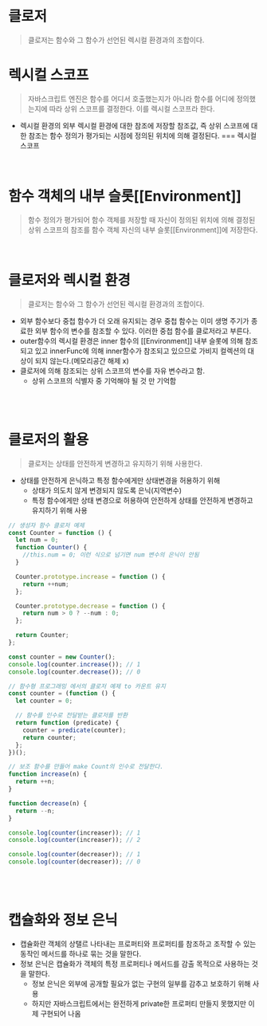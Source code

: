 # 클로저

> 클로저는 함수와 그 함수가 선언된 렉시컬 환경과의 조합이다.

# 렉시컬 스코프

> 자바스크립트 엔진은 함수를 어디서 호출했는지가 아니라 함수를 어디에 정의했는지에 따라 상위 스코프를 결정한다. 이를 렉시컬 스코프라 한다.

- 렉시컬 환경의 외부 렉시컬 환경에 대한 참조에 저장할 참조값, 즉 상위 스코프에 대한 참조는 함수 정의가 평가되는 시점에 정의된 위치에 의해 결정된다. === 렉시컬 스코프

<br />

# 함수 객체의 내부 슬롯[[Environment]]

> 함수 정의가 평가되어 함수 객체를 저장할 때 자신이 정의된 위치에 의해 결정된 상위 스코프의 참조를 함수 객체 자신의 내부 슬롯[[Environment]]에 저장한다.

<br />

# 클로저와 렉시컬 환경

> 클로저는 함수와 그 함수가 선언된 렉시컬 환경과의 조합이다.

- 외부 함수보다 중첩 함수가 더 오래 유지되는 경우 중첩 함수는 이미 생명 주기가 종료한 외부 함수의 변수를 참조할 수 있다. 이러한 중첩 함수를 클로저라고 부른다.
- outer함수의 렉시컬 환경은 inner 함수의 [[Environment]] 내부 슬롯에 의해 참조되고 있고 innerFunc에 의해 inner함수가 참조되고 있으므로 가비지 컬렉션의 대상이 되지 않는다.(메모리공간 해제 x)
- 클로저에 의해 참조되는 상위 스코프의 변수를 자유 변수라고 함.
  - 상위 스코프의 식별자 중 기억해야 될 것 만 기억함

<br />
<br />

# 클로저의 활용

> 클로저는 상태를 안전하게 변경하고 유지하기 위해 사용한다.

- 상태를 안전하게 은닉하고 특정 함수에게만 상태변경을 허용하기 위해
  - 상태가 의도치 않게 변경되지 않도록 은닉(지역변수)
  - 특정 함수에게만 상태 변경으로 허용하여 안전하게 상태를 안전하게 변경하고 유지하기 위해 사용

```jsx
// 생성자 함수 클로저 예제
const Counter = function () {
  let num = 0;
  function Counter() {
    //this.num = 0; 이런 식으로 넘기면 num 변수의 은닉이 안됨
  }

  Counter.prototype.increase = function () {
    return ++num;
  };

  Counter.prototype.decrease = function () {
    return num > 0 ? --num : 0;
  };

  return Counter;
};

const counter = new Counter();
console.log(counter.increase()); // 1
console.log(counter.decrease()); // 0

// 함수형 프로그래밍 에서의 클로저 예제 to 카운트 유지
const counter = (function () {
  let counter = 0;

  // 함수를 인수로 전달받는 클로저를 반환
  return function (predicate) {
    counter = predicate(counter);
    return counter;
  };
})();

// 보조 함수를 만들어 make Count의 인수로 전달한다.
function increase(n) {
  return ++n;
}

function decrease(n) {
  return --n;
}

console.log(counter(increaser)); // 1
console.log(counter(increaser)); // 2

console.log(counter(decreaser)); // 1
console.log(counter(decreaser)); // 0
```

<br />
<br />

# 캡슐화와 정보 은닉

- 캡슐화란 객체의 상탤르 나타내는 프로퍼티와 프로퍼티를 참조하고 조작할 수 있는 동작인 메서드를 하나로 묶는 것을 말한다.
- 정보 은닉은 캡슐화가 객체의 특정 프로퍼티나 메서드를 감출 목적으로 사용하는 것을 말한다.
  - 정보 은닉은 외부에 공개할 필요가 없는 구현의 일부를 감추고 보호하기 위해 사용
  - 하지만 자바스크립트에서는 완전하게 private한 프로퍼티 만들지 못했지만 이제 구현되어 나옴

<br />
